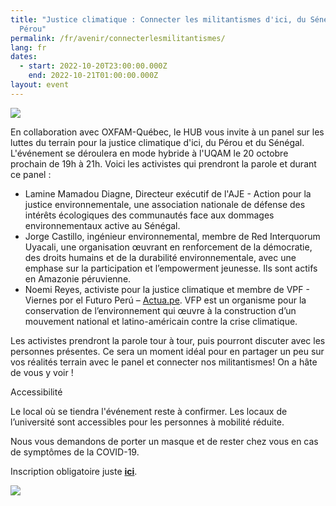 ```yaml
---
title: "Justice climatique : Connecter les militantismes d'ici, du Sénégal et du
  Pérou"
permalink: /fr/avenir/connecterlesmilitantismes/
lang: fr
dates:
  - start: 2022-10-20T23:00:00.000Z
    end: 2022-10-21T01:00:00.000Z
layout: event
---
```

![](/media/200822_600x200_v2.png)

En collaboration avec OXFAM-Québec, le HUB vous invite à un panel sur les luttes du terrain pour la justice climatique d'ici, du Pérou et du Sénégal. L'événement se déroulera en mode hybride à l'UQAM le 20 octobre prochain de 19h à 21h. Voici les activistes qui prendront la parole et durant ce panel :

* Lamine Mamadou Diagne, Directeur exécutif de l'AJE - Action pour la justice environnementale, une association nationale de défense des intérêts écologiques des communautés face aux dommages environnementaux active au Sénégal.
* Jorge Castillo, ingénieur environnemental, membre de Red Interquorum Uyacali, une organisation œuvrant en renforcement de la démocratie, des droits humains et de la durabilité environnementale, avec une emphase sur la participation et l’empowerment jeunesse. Ils sont actifs en Amazonie péruvienne.
* Noemi Reyes, activiste pour la justice climatique et membre de VPF - Viernes por el Futuro Perú – [Actua.pe](http://actua.pe). VFP est un organisme pour la conservation de l’environnement qui œuvre à la construction d’un mouvement national et latino-américain contre la crise climatique.

Les activistes prendront la parole tour à tour, puis pourront discuter avec les personnes présentes. Ce sera un moment idéal pour en partager un peu sur vos réalités terrain avec le panel et connecter nos militantismes! On a hâte de vous y voir !

Accessibilité

Le local où se tiendra l'événement reste à confirmer. Les locaux de l’université sont accessibles pour les personnes à mobilité réduite.

Nous vous demandons de porter un masque et de rester chez vous en cas de symptômes de la COVID-19.

Inscription obligatoire juste **[ici](https://us02web.zoom.us/meeting/register/tZElfuyuqD4pGdd9mcy4VaiIgtqr6gYKYfmR)**.

![](/media/hub_scf.png)